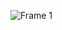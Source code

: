 ![Frame 1](https://github.com/bhnghiaa/DivingDeeper/assets/110017168/186b64fe-98fb-499f-9677-da7fa1a65f86)
